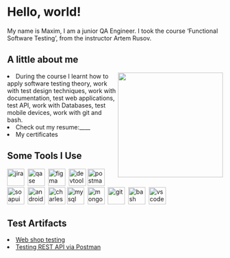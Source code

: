 # Hello, world!



 My name is Maxim, I am a junior QA Engineer. I took the course ‘Functional Software Testing’, from the instructor Artem Rusov.

## A little about me 
 <img align="right" src=https://i.gifer.com/2Jf.gif height="245" data-canonical-src="https://i.pinimg.com/originals/d2/12/ce/d212ce4c95954faf7427fbe941a554f8.gif" style="max-width: 100%; display: inline-block;" data-target="animated-image.originalImage">
 
 <li align="left"> During the course I learnt how to apply software testing theory, work with test design techniques, work with documentation, test web applications, test API, work with Databases, test mobile devices, work with git and bash.
 </li>
 <li> Check out my resume:____ </li>
 <li> My certificates  </li>

 

## Some Tools I Use
<div>
 <img src="https://cdn.jsdelivr.net/gh/devicons/devicon/icons/jira/jira-original.svg" title="jira" alt="jira" width="40" height="40"/>&nbsp
 <img src="https://media.licdn.com/dms/image/v2/D4D0BAQHe8aNTUPt3TA/company-logo_200_200/company-logo_200_200/0/1689265711152/qaseio_logo?e=1748476800&v=beta&t=xggX_SzM_bo2TrbyKFFpFNjpo728HDXmNhJXg7nbz6Q" title="qase" alt="qase" width="40" height="40"/>&nbsp 
 <img src="https://cdn.jsdelivr.net/gh/devicons/devicon/icons/figma/figma-original.svg" title="figma" alt="figma" width="40" height="40"/>&nbsp
 <img src="https://d33wubrfki0l68.cloudfront.net/38b5c953a4667366685d55db55d057c86db1fc54/a0fdc/static/acae6b24d940347661ca901ea07f47c1/chrome-dev-logo-icon.png" title="devtools" alt="devtools" width="40" height="40"/>
  <img src="https://media2.dev.to/dynamic/image/width=320,height=320,fit=cover,gravity=auto,format=auto/https%3A%2F%2Fdev-to-uploads.s3.amazonaws.com%2Fuploads%2Forganization%2Fprofile_image%2F5035%2F6b8f298c-c09b-48a5-9f70-a811376e63af.png" title="postman" alt="postman" width="40" height="40"/>&nbsp
  <img src="https://static0.smartbear.co/smartbearbrand/media/images/home/soapui-icon.svg" title="soapui" alt="soapui" width="40" height="40"/>&nbsp
  <img src="https://cdn.jsdelivr.net/gh/devicons/devicon/icons/androidstudio/androidstudio-original.svg" title="android-studio" alt="android-studio" width="40" height="40"/>&nbsp
  <img src="https://scontent-waw2-2.xx.fbcdn.net/v/t39.30808-1/305302061_403605168551092_2881103137764292271_n.png?stp=dst-png_s200x200&_nc_cat=105&ccb=1-7&_nc_sid=f907e8&_nc_ohc=Thg_2j7QQmoQ7kNvgHWPjNJ&_nc_oc=AdjFQpSjkN82e4ezUHKu_CaN4-MfLJzEuMF85fj5zChfveCyN_uu0gGsuTGtcS08kdM&_nc_zt=24&_nc_ht=scontent-waw2-2.xx&_nc_gid=AF8m_y-KigPqZr8O26ldx1T&oh=00_AYDl2-FMp4mp3qBjfdVH_ey9PKN6QvHwaSJ0xSvNipyNKg&oe=67C65581" title="charles-proxy" alt="charles-proxy" width="40" height="40"/>
  <img src="https://cdn.jsdelivr.net/gh/devicons/devicon/icons/mysql/mysql-original.svg" title="mysql" alt="mysql" width="40" height="40"/>&nbsp
  <img src="https://dbeaver.io/wp-content/uploads/2015/09/beaver-head.png" title="DBeaver" alt="mongodb" width="40" height="40"/>&nbsp
  <img src="https://cdn.jsdelivr.net/gh/devicons/devicon/icons/git/git-original.svg" title="git" alt="git" width="40" height="40"/>&nbsp
  <img src="https://upload.wikimedia.org/wikipedia/commons/thumb/4/4b/Bash_Logo_Colored.svg/1024px-Bash_Logo_Colored.svg.png?20180723054350" title="bash" alt="bash" width="40" height="40"/>&nbsp
  <img src="https://cdn.jsdelivr.net/gh/devicons/devicon/icons/vscode/vscode-original.svg" title="vscode" alt="vscode" width="40" height="40"/>&nbsp
</div>


## Test Artifacts
<li>
<a href="https://github.com/LitvinMaksim/Web_shop_testing" >Web shop testing</a>
</li>
<li>
<a href="https://github.com/LitvinMaksim/RestAPI_Postman"> Testing REST API via Postman </a>
</li>


